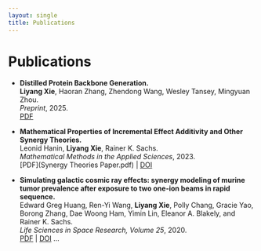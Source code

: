 ```yaml
---
layout: single
title: Publications
---
```


# Publications

- **Distilled Protein Backbone Generation.**  
  **Liyang Xie**, Haoran Zhang, Zhendong Wang, Wesley Tansey, Mingyuan Zhou.  
  *Preprint*, 2025.  
  [PDF](arxiv_proteinDistillation_v1.pdf)

- **Mathematical Properties of Incremental Effect Additivity
and Other Synergy Theories.**  
  Leonid Hanin, **Liyang Xie**, Rainer K. Sachs.  
  *Mathematical Methods in the Applied Sciences*, 2023.  
  [PDF](Synergy Theories Paper.pdf) | [DOI](https://doi.org/10.1002/mma.9387)
  
- **Simulating galactic cosmic ray effects: synergy
modeling of murine tumor prevalence after exposure to two one-ion beams in rapid sequence.**  
  Edward Greg Huang, Ren-Yi Wang, **Liyang Xie**, Polly Chang, Gracie Yao, Borong Zhang, Dae Woong
Ham, Yimin Lin, Eleanor A. Blakely, and Rainer K. Sachs.  
  *Life Sciences in Space Research, Volume 25*, 2020.  
  [PDF](IEA_paper.pdf) | [DOI](https://doi.org/10.1016/j.lssr.2020.01.001) 
  ...
